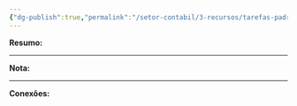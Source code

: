 ```yaml
---
{"dg-publish":true,"permalink":"/setor-contabil/3-recursos/tarefas-padrao/importar-conferir-contas-pagas/","dgPassFrontmatter":true,"created":"2025-06-05T23:27:59.969-03:00","updated":"2025-06-05T23:30:27.162-03:00"}
---
```


**Resumo:** 


---

**Nota:**

---

**Conexões:**
